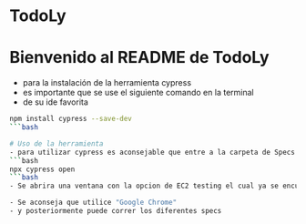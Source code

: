 # TodoLy

# Bienvenido al README de TodoLy
- para la instalación de la herramienta cypress 
- es importante que se use el siguiente comando en la terminal 
- de su ide favorita 
```bash
npm install cypress --save-dev
```bash

# Uso de la herramienta 
- para utilizar cypress es aconsejable que entre a la carpeta de Specs y dentro de esa carpeta utilice el siguiente comando dentro de su terminal 
```bash
npx cypress open 
```bash
- Se abrira una ventana con la opcion de EC2 testing el cual ya se encuentra configurada 

- Se aconseja que utilice "Google Chrome"
- y posteriormente puede correr los diferentes specs  